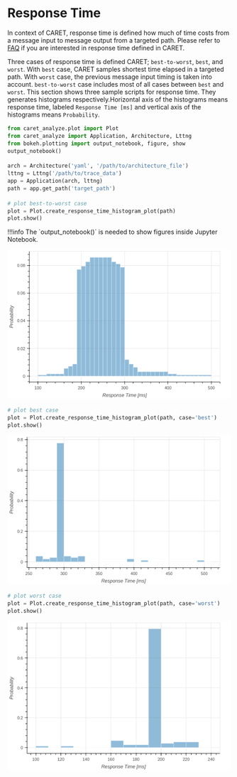 # Response Time

In context of CARET, response time is defined how much of time costs from a message input to message output from a targeted path. Please refer to [FAQ](../../faq/index.md#how-response-time-is-calculated) if you are interested in response time defined in CARET.

Three cases of response time is defined CARET; `best-to-worst`, `best`, and `worst`. With `best` case, CARET samples shortest time elapsed in a targeted path. With `worst` case, the previous message input timing is taken into account. `best-to-worst` case includes most of all cases between `best` and `worst`.
This section shows three sample scripts for response time. They generates histograms respectively.Horizontal axis of the histograms means response time, labeled `Response Time [ms]` and vertical axis of the histograms means `Probability`.

```python
from caret_analyze.plot import Plot
from caret_analyze import Application, Architecture, Lttng
from bokeh.plotting import output_notebook, figure, show
output_notebook()

arch = Architecture('yaml', '/path/to/architecture_file')
lttng = Lttng('/path/to/trace_data')
app = Application(arch, lttng)
path = app.get_path('target_path')

# plot best-to-worst case
plot = Plot.create_response_time_histogram_plot(path)
plot.show()
```

<prettier-ignore-start>
!!!info
    The `output_notebook()` is needed to show figures inside Jupyter Notebook.
<prettier-ignore-end>

![response_time_default_histogram](../../imgs/response_time_default_histogram.png)

```python
# plot best case
plot = Plot.create_response_time_histogram_plot(path, case='best')
plot.show()
```

![response_time_best_histogram](../../imgs/response_time_best_histogram.png)

```python
# plot worst case
plot = Plot.create_response_time_histogram_plot(path, case='worst')
plot.show()
```

![response_time_worst_histogram](../../imgs/response_time_worst_histogram.png)
